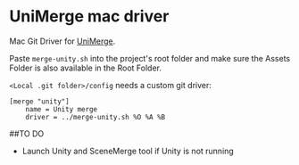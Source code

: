 UniMerge mac driver
=================

Mac Git Driver for [UniMerge](http://wiki.unity3d.com/index.php/UniMerge).

Paste `merge-unity.sh` into the project's root folder and make sure the Assets Folder is also available in the Root Folder.

`<Local .git folder>/config` needs a custom git driver:
 
```
[merge "unity"]
 	name = Unity merge
  	driver = ../merge-unity.sh %O %A %B
```
  	
##TO DO

- Launch Unity and SceneMerge tool if Unity is not running
